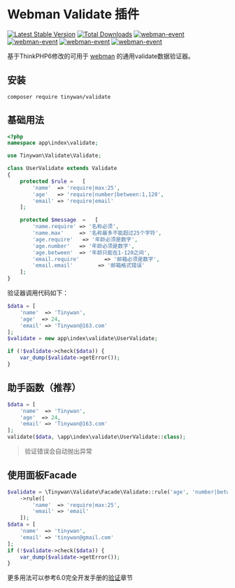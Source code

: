 # Webman Validate 插件

[![Latest Stable Version](http://poser.pugx.org/tinywan/validate/v)](https://packagist.org/packages/tinywan/validate)
[![Total Downloads](http://poser.pugx.org/tinywan/validate/downloads)](https://packagist.org/packages/tinywan/validate)
[![webman-event](https://img.shields.io/github/v/release/tinywan/validate?include_prereleases)]()
[![webman-event](https://img.shields.io/badge/build-passing-brightgreen.svg)]()
[![webman-event](https://img.shields.io/github/last-commit/tinywan/validate/main)]()
[![webman-event](https://img.shields.io/github/v/tag/tinywan/validate?color=ff69b4)]()

基于ThinkPHP6修改的可用于 [webman](https://www.workerman.net/doc/webman/) 的通用validate数据验证器。

## 安装

```shell
composer require tinywan/validate
```

## 基础用法

~~~php
<?php
namespace app\index\validate;

use Tinywan\Validate\Validate;

class UserValidate extends Validate
{
    protected $rule =   [
        'name'  => 'require|max:25',
        'age'   => 'require|number|between:1,120',
        'email' => 'require|email'
    ];

    protected $message  =   [
        'name.require' => '名称必须',
        'name.max'     => '名称最多不能超过25个字符',
        'age.require'   => '年龄必须是数字',
        'age.number'   => '年龄必须是数字',
        'age.between'  => '年龄只能在1-120之间',
        'email.require'        => '邮箱必须是数字',
        'email.email'        => '邮箱格式错误'
    ];
}
~~~

验证器调用代码如下：

~~~php
$data = [
    'name'  => 'Tinywan',
    'age'  => 24,
    'email' => 'Tinywan@163.com'
];
$validate = new app\index\validate\UserValidate;

if (!$validate->check($data)) {
    var_dump($validate->getError());
}
~~~

## 助手函数（推荐）

```php
$data = [
    'name'  => 'Tinywan',
    'age'  => 24,
    'email' => 'Tinywan@163.com'
];
validate($data, \app\index\validate\UserValidate::class);
```
> 验证错误会自动抛出异常

## 使用面板Facade

```php
$validate = \Tinywan\Validate\Facade\Validate::rule('age', 'number|between:1,120')
    ->rule([
        'name'  => 'require|max:25',
        'email' => 'email'
    ]);
$data = [
    'name'  => 'tinywan',
    'email' => 'tinywan@gmail.com'
];
if (!$validate->check($data)) {
    var_dump($validate->getError());
}
```

更多用法可以参考6.0完全开发手册的[验证](https://www.kancloud.cn/manual/thinkphp6_0/1037623)章节

